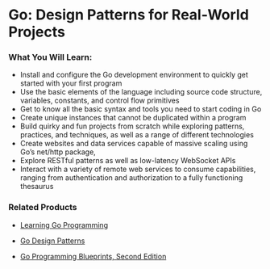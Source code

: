# Go: Design Patterns for Real-World Projects


### What You Will Learn:

* Install and configure the Go development environment to quickly get started with your first program
* Use the basic elements of the language including source code structure, variables, constants, and control flow primitives 
* Get to know all the basic syntax and tools you need to start coding in Go
* Create unique instances that cannot be duplicated within a program
* Build quirky and fun projects from scratch while exploring patterns, practices, and techniques, as well as a range of different technologies
* Create websites and data services capable of massive scaling using Go’s net/http package, 
* Explore RESTful patterns as well as low-latency WebSocket APIs
* Interact with a variety of remote web services to consume capabilities, ranging from authentication and authorization to a fully functioning thesaurus

### Related Products

* [Learning Go Programming](https://www.packtpub.com/application-development/learning-go-programming)

* [Go Design Patterns](https://www.packtpub.com/application-development/go-design-patterns)

* [Go Programming Blueprints, Second Edition](https://www.packtpub.com/application-development/go-programming-blueprints-second-edition)